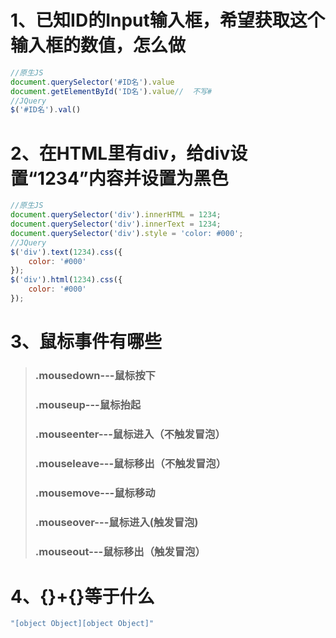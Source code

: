 # 1、已知ID的Input输入框，希望获取这个输入框的数值，怎么做

```js
//原生JS
document.querySelector('#ID名').value
document.getElementById('ID名').value//	不写#
//JQuery
$('#ID名').val()
```

# 2、在HTML里有div，给div设置“1234”内容并设置为黑色

```js
//原生JS
document.querySelector('div').innerHTML = 1234;
document.querySelector('div').innerText = 1234;
document.querySelector('div').style = 'color: #000';
//JQuery
$('div').text(1234).css({
    color: '#000'
});
$('div').html(1234).css({
    color: '#000'
});
```

# 3、鼠标事件有哪些

> ### .mousedown---鼠标按下
> ### .mouseup---鼠标抬起
> ### .mouseenter---鼠标进入（不触发冒泡）
> ### .mouseleave---鼠标移出（不触发冒泡）
> ### .mousemove---鼠标移动
> ### .mouseover---鼠标进入(触发冒泡)
> ### .mouseout---鼠标移出（触发冒泡）

# 4、{}+{}等于什么

```js
"[object Object][object Object]"
```

